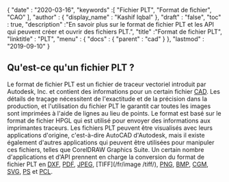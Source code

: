 {
  "date" : "2020-03-16",
  "keywords" :[ "Fichier PLT", "Format de fichier", "CAO" ],
  "author" : {
    "display_name" : "Kashif Iqbal"
},
  "draft" : "false",
  "toc" : true,
  "description" :"En savoir plus sur le format de fichier PLT et les API qui peuvent créer et ouvrir des fichiers PLT.",
  "title" :"Format de fichier PLT",
  "linktitle" : "PLT",
  "menu" : {
    "docs" : {
      "parent" : "cad"
}
},
  "lastmod" : "2019-09-10"
}

## Qu'est-ce qu'un fichier PLT ?

Le format de fichier PLT est un fichier de traceur vectoriel introduit par Autodesk, Inc. et contient des informations pour un certain fichier [CAD](/fr/cad/). Les détails de traçage nécessitent de l'exactitude et de la précision dans la production, et l'utilisation du fichier PLT le garantit car toutes les images sont imprimées à l'aide de lignes au lieu de points. Le format est basé sur le format de fichier HPGL qui est utilisé pour envoyer des informations aux imprimantes traceurs. Les fichiers PLT peuvent être visualisés avec leurs applications d'origine, c'est-à-dire AutoCAD d'Autodesk, mais il existe également d'autres applications qui peuvent être utilisées pour manipuler ces fichiers, telles que CorelDRAW Graphics Suite. Un certain nombre d'applications et d'API prennent en charge la conversion du format de fichier PLT en [DXF](/fr/cad/dxf/), [PDF](/fr/pdf/), [JPEG](/fr/image/jpeg/), [TIFF](/fr/image /tiff/), [PNG](/fr/image/png/), [BMP](/fr/image/bmp/), [CGM](/fr/page-description-language/cgm/), [SVG](/fr/page-description-language/svg/), [PS](/fr/page-description-language/ps/) et [PCL](/fr/page-description-language/pcl/).

